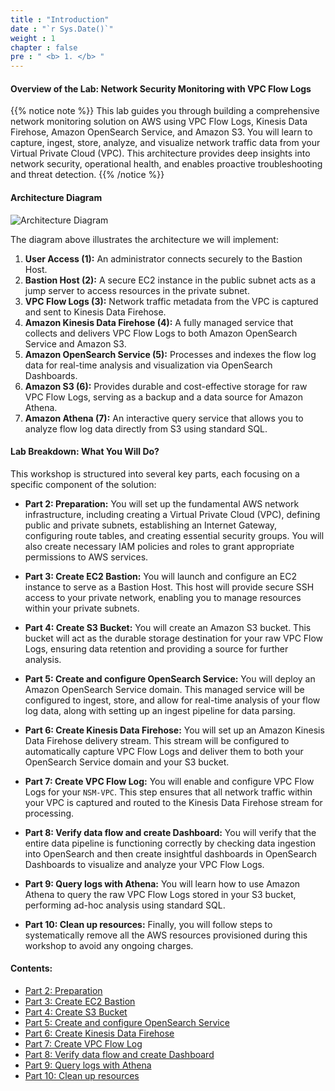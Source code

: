 ```yaml
---
title : "Introduction"
date : "`r Sys.Date()`"
weight : 1
chapter : false
pre : " <b> 1. </b> "
---
```


#### Overview of the Lab: Network Security Monitoring with VPC Flow Logs

{{% notice note %}}
This lab guides you through building a comprehensive network monitoring solution on AWS using VPC Flow Logs, Kinesis Data Firehose, Amazon OpenSearch Service, and Amazon S3. You will learn to capture, ingest, store, analyze, and visualize network traffic data from your Virtual Private Cloud (VPC). This architecture provides deep insights into network security, operational health, and enables proactive troubleshooting and threat detection.
{{% /notice %}}

#### Architecture Diagram

![Architecture Diagram](../images/Simple.drawio.png)

The diagram above illustrates the architecture we will implement:

1.  **User Access (1):** An administrator connects securely to the Bastion Host.
2.  **Bastion Host (2):** A secure EC2 instance in the public subnet acts as a jump server to access resources in the private subnet.
3.  **VPC Flow Logs (3):** Network traffic metadata from the VPC is captured and sent to Kinesis Data Firehose.
4.  **Amazon Kinesis Data Firehose (4):** A fully managed service that collects and delivers VPC Flow Logs to both Amazon OpenSearch Service and Amazon S3.
5.  **Amazon OpenSearch Service (5):** Processes and indexes the flow log data for real-time analysis and visualization via OpenSearch Dashboards.
6.  **Amazon S3 (6):** Provides durable and cost-effective storage for raw VPC Flow Logs, serving as a backup and a data source for Amazon Athena.
7.  **Amazon Athena (7):** An interactive query service that allows you to analyze flow log data directly from S3 using standard SQL.

#### Lab Breakdown: What You Will Do?

This workshop is structured into several key parts, each focusing on a specific component of the solution:

* **Part 2: Preparation:**
    You will set up the fundamental AWS network infrastructure, including creating a Virtual Private Cloud (VPC), defining public and private subnets, establishing an Internet Gateway, configuring route tables, and creating essential security groups. You will also create necessary IAM policies and roles to grant appropriate permissions to AWS services.

* **Part 3: Create EC2 Bastion:**
    You will launch and configure an EC2 instance to serve as a Bastion Host. This host will provide secure SSH access to your private network, enabling you to manage resources within your private subnets.

* **Part 4: Create S3 Bucket:**
    You will create an Amazon S3 bucket. This bucket will act as the durable storage destination for your raw VPC Flow Logs, ensuring data retention and providing a source for further analysis.

* **Part 5: Create and configure OpenSearch Service:**
    You will deploy an Amazon OpenSearch Service domain. This managed service will be configured to ingest, store, and allow for real-time analysis of your flow log data, along with setting up an ingest pipeline for data parsing.

* **Part 6: Create Kinesis Data Firehose:**
    You will set up an Amazon Kinesis Data Firehose delivery stream. This stream will be configured to automatically capture VPC Flow Logs and deliver them to both your OpenSearch Service domain and your S3 bucket.

* **Part 7: Create VPC Flow Log:**
    You will enable and configure VPC Flow Logs for your `NSM-VPC`. This step ensures that all network traffic within your VPC is captured and routed to the Kinesis Data Firehose stream for processing.

* **Part 8: Verify data flow and create Dashboard:**
    You will verify that the entire data pipeline is functioning correctly by checking data ingestion into OpenSearch and then create insightful dashboards in OpenSearch Dashboards to visualize and analyze your VPC Flow Logs.

* **Part 9: Query logs with Athena:**
    You will learn how to use Amazon Athena to query the raw VPC Flow Logs stored in your S3 bucket, performing ad-hoc analysis using standard SQL.

* **Part 10: Clean up resources:**
    Finally, you will follow steps to systematically remove all the AWS resources provisioned during this workshop to avoid any ongoing charges.

#### Contents:

* [Part 2: Preparation](/2-Preparation/_index.md)
* [Part 3: Create EC2 Bastion](/3-Create-EC2-Bastion/_index.md)
* [Part 4: Create S3 Bucket](/4-Create-S3-Bucket/_index.md)
* [Part 5: Create and configure OpenSearch Service](/5-Create-and-configure-OpenSearch-Service/_index.md)
* [Part 6: Create Kinesis Data Firehose](/6-Create-Kinesis-Data-Firehose/_index.md)
* [Part 7: Create VPC Flow Log](/7-Create-VPC-Flow-Log/_index.md)
* [Part 8: Verify data flow and create Dashboard](/8-Verify-data-flow-and-create-Dashboard/_index.md)
* [Part 9: Query logs with Athena](/9-Query-logs-with-Athena/_index.md)
* [Part 10: Clean up resources](/10-Clean-up-resources/_index.md)